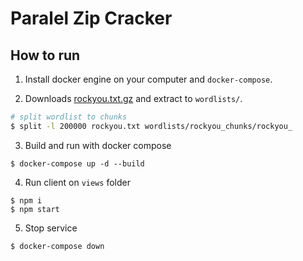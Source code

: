 # Paralel Zip Cracker

## How to run

1. Install docker engine on your computer and `docker-compose`.

2. Downloads [rockyou.txt.gz](https://github.com/praetorian-inc/Hob0Rules/blob/master/wordlists/rockyou.txt.gz) and extract to `wordlists/`.

```bash
# split wordlist to chunks
$ split -l 200000 rockyou.txt wordlists/rockyou_chunks/rockyou_
```

3. Build and run with docker compose

```
$ docker-compose up -d --build
```

4. Run client on `views` folder

```
$ npm i
$ npm start
```

5. Stop service

```
$ docker-compose down
```
